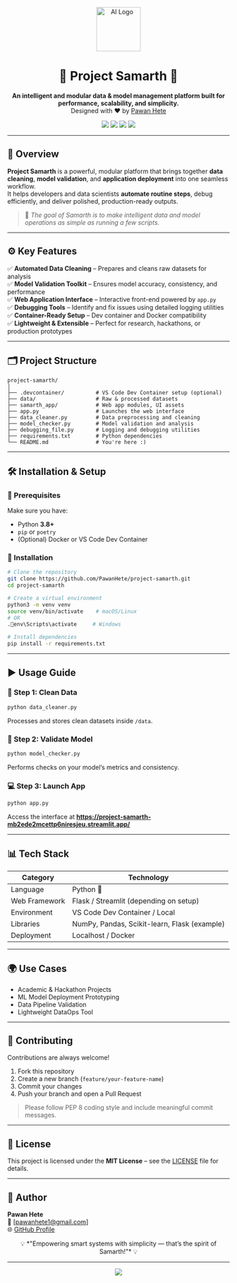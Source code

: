 <!-- PROJECT SAMARTH README -->
<p align="center">
  <img src="https://img.icons8.com/color/96/artificial-intelligence.png" width="100" alt="AI Logo">
</p>

<h1 align="center">🌟 Project Samarth 🌟</h1>

<p align="center">
  <b>An intelligent and modular data & model management platform built for performance, scalability, and simplicity.</b><br>
  Designed with ❤️ by <a href="https://github.com/PawanHete">Pawan Hete</a>
</p>

<p align="center">
  <a href="https://github.com/PawanHete/project-samarth/stargazers"><img src="https://img.shields.io/github/stars/PawanHete/project-samarth?color=yellow&style=for-the-badge"></a>
  <a href="https://github.com/PawanHete/project-samarth/network/members"><img src="https://img.shields.io/github/forks/PawanHete/project-samarth?color=orange&style=for-the-badge"></a>
  <a href="https://github.com/PawanHete/project-samarth/issues"><img src="https://img.shields.io/github/issues/PawanHete/project-samarth?color=red&style=for-the-badge"></a>
  <a href="https://github.com/PawanHete/project-samarth/blob/main/LICENSE"><img src="https://img.shields.io/github/license/PawanHete/project-samarth?color=brightgreen&style=for-the-badge"></a>
</p>

---

## 🧠 Overview

**Project Samarth** is a powerful, modular platform that brings together **data cleaning**, **model validation**, and **application deployment** into one seamless workflow.  
It helps developers and data scientists **automate routine steps**, debug efficiently, and deliver polished, production-ready outputs.

> 🎯 *The goal of Samarth is to make intelligent data and model operations as simple as running a few scripts.*

---

## ⚙️ Key Features

✅ **Automated Data Cleaning** – Prepares and cleans raw datasets for analysis  
✅ **Model Validation Toolkit** – Ensures model accuracy, consistency, and performance  
✅ **Web Application Interface** – Interactive front-end powered by `app.py`  
✅ **Debugging Tools** – Identify and fix issues using detailed logging utilities  
✅ **Container-Ready Setup** – Dev container and Docker compatibility  
✅ **Lightweight & Extensible** – Perfect for research, hackathons, or production prototypes  

---

## 🗂️ Project Structure

```
project-samarth/
│
├── .devcontainer/          # VS Code Dev Container setup (optional)
├── data/                   # Raw & processed datasets
├── samarth_app/            # Web app modules, UI assets
├── app.py                  # Launches the web interface
├── data_cleaner.py         # Data preprocessing and cleaning
├── model_checker.py        # Model validation and analysis
├── debugging_file.py       # Logging and debugging utilities
├── requirements.txt        # Python dependencies
└── README.md               # You're here :)
```

---

## 🛠️ Installation & Setup

### 🔹 Prerequisites
Make sure you have:
- Python **3.8+**
- `pip` or `poetry`
- (Optional) Docker or VS Code Dev Container

### 🔹 Installation

```bash
# Clone the repository
git clone https://github.com/PawanHete/project-samarth.git
cd project-samarth

# Create a virtual environment
python3 -m venv venv
source venv/bin/activate    # macOS/Linux
# OR
.env\Scripts\activate     # Windows

# Install dependencies
pip install -r requirements.txt
```

---

## ▶️ Usage Guide

### 🧹 Step 1: Clean Data
```bash
python data_cleaner.py
```
Processes and stores clean datasets inside `/data`.

### 🧠 Step 2: Validate Model
```bash
python model_checker.py
```
Performs checks on your model’s metrics and consistency.

### 💻 Step 3: Launch App
```bash
python app.py
```
Access the interface at **https://project-samarth-mb2ede2mcettp6niresjeu.streamlit.app/**

---

## 📊 Tech Stack

| Category | Technology |
|-----------|-------------|
| Language | Python 🐍 |
| Web Framework | Flask / Streamlit (depending on setup) |
| Environment | VS Code Dev Container / Local |
| Libraries | NumPy, Pandas, Scikit-learn, Flask (example) |
| Deployment | Localhost / Docker |

---

## 🌍 Use Cases

- Academic & Hackathon Projects  
- ML Model Deployment Prototyping  
- Data Pipeline Validation  
- Lightweight DataOps Tool  

---

## 🤝 Contributing

Contributions are always welcome!  

1. Fork this repository  
2. Create a new branch (`feature/your-feature-name`)  
3. Commit your changes  
4. Push your branch and open a Pull Request  

> Please follow PEP 8 coding style and include meaningful commit messages.

---

## 📄 License

This project is licensed under the **MIT License** – see the [LICENSE](LICENSE) file for details.

---

## 👤 Author

**Pawan Hete**  
📧 [pawanhete1@gmail.com]  
🌐 [GitHub Profile](https://github.com/PawanHete)

<p align="center">💡 *"Empowering smart systems with simplicity — that’s the spirit of Samarth!"* 💡</p>

---

<p align="center">
  <img src="https://img.shields.io/badge/MADE%20WITH-💖%20by%20Pawan%20Hete-blueviolet?style=for-the-badge">
</p>
